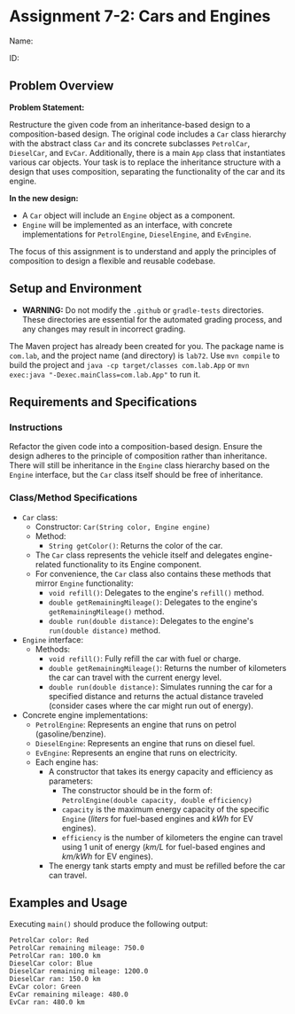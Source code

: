 # Assignment 7-2: Cars and Engines

Name:

ID:

## Problem Overview

**Problem Statement:**

Restructure the given code from an inheritance-based design to a composition-based design. The original code includes a `Car` class hierarchy with the abstract class `Car` and its concrete subclasses `PetrolCar`, `DieselCar`, and `EvCar`. Additionally, there is a main `App` class that instantiates various car objects. Your task is to replace the inheritance structure with a design that uses composition, separating the functionality of the car and its engine.

**In the new design:**

- A `Car` object will include an `Engine` object as a component.
- `Engine` will be implemented as an interface, with concrete implementations for `PetrolEngine`, `DieselEngine`, and `EvEngine`.

The focus of this assignment is to understand and apply the principles of composition to design a flexible and reusable codebase.

## Setup and Environment

- **WARNING:** Do not modify the `.github` or `gradle-tests` directories. These directories are essential for the automated grading process, and any changes may result in incorrect grading.

The Maven project has already been created for you. The package name is `com.lab`, and the project name (and directory) is `lab72`. Use `mvn compile` to build the project and `java -cp target/classes com.lab.App` or `mvn exec:java "-Dexec.mainClass=com.lab.App"` to run it.

## Requirements and Specifications

### Instructions

Refactor the given code into a composition-based design. Ensure the design adheres to the principle of composition rather than inheritance. There will still be inheritance in the `Engine` class hierarchy based on the `Engine` interface, but the `Car` class itself should be free of inheritance.

### Class/Method Specifications

- `Car` class:
  - Constructor: `Car(String color, Engine engine)`
  - Method:
    - `String getColor()`: Returns the color of the car.
  - The `Car` class represents the vehicle itself and delegates engine-related functionality to its Engine component.
  - For convenience, the `Car` class also contains these methods that mirror `Engine` functionality:
    - `void refill()`: Delegates to the engine's `refill()` method.
    - `double getRemainingMileage()`: Delegates to the engine's `getRemainingMileage()` method.
    - `double run(double distance)`: Delegates to the engine's `run(double distance)` method.
- `Engine` interface:
  - Methods:
    - `void refill()`: Fully refill the car with fuel or charge.
    - `double getRemainingMileage()`: Returns the number of kilometers the car can travel with the current energy level.
    - `double run(double distance)`: Simulates running the car for a specified distance and returns the actual distance traveled (consider cases where the car might run out of energy).
- Concrete engine implementations:
  - `PetrolEngine`: Represents an engine that runs on petrol (gasoline/benzine).
  - `DieselEngine`: Represents an engine that runs on diesel fuel.
  - `EvEngine`: Represents an engine that runs on electricity.
  - Each engine has:
    - A constructor that takes its energy capacity and efficiency as parameters:
      - The constructor should be in the form of: `PetrolEngine(double capacity, double efficiency)`
      - `capacity` is the maximum energy capacity of the specific `Engine` (*liters* for fuel-based engines and *kWh* for EV engines).
      - `efficiency` is the number of kilometers the engine can travel using 1 unit of energy (*km/L* for fuel-based engines and *km/kWh* for EV engines).
    - The energy tank starts empty and must be refilled before the car can travel.

## Examples and Usage

Executing `main()` should produce the following output:

```
PetrolCar color: Red
PetrolCar remaining mileage: 750.0
PetrolCar ran: 100.0 km
DieselCar color: Blue
DieselCar remaining mileage: 1200.0
DieselCar ran: 150.0 km
EvCar color: Green
EvCar remaining mileage: 480.0
EvCar ran: 480.0 km
```
